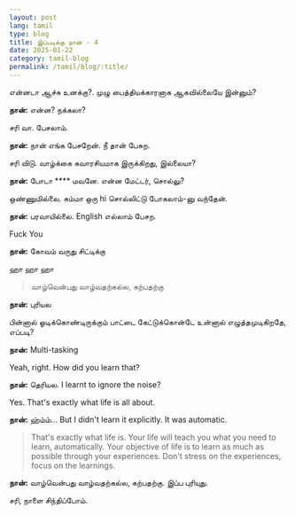 ```yaml
---
layout: post
lang: tamil
type: blog
title: இப்படிக்கு நான் - 4
date: 2025-01-22
category: tamil-blog
permalink: /tamil/blog/:title/
---
```


என்னடா ஆச்சு உனக்கு?. முழு பைத்தியக்காரனாக ஆகவில்லையே இன்னும்?

**நான்:** என்ன? நக்கலா?

சரி வா. பேசலாம்.

**நான்:** நான் எங்க பேசறேன். நீ தான் பேசுற.

சரி விடு. வாழ்க்கை சுவாரசியமாக இருக்கிறது, இல்லையா?

**நான்:** போடா **** மவனே. என்ன மேட்டர், சொல்லு?

ஒண்ணுமில்லை. சும்மா ஒரு hi சொல்லிட்டு போகலாம்-னு வந்தேன்.

**நான்:** பரவாயில்லை. English எல்லாம் பேசற.

Fuck You

**நான்:** கோவம் வருது சிட்டிக்கு

ஹா ஹா ஹா

> வாழ்வென்பது வாழ்வதற்கல்ல, கற்பதற்கு

**நான்:** புரியல

பின்னால் ஓடிக்கொண்டிருக்கும் பாட்டை கேட்டுக்கொன்டே உன்னால் எழுத்தமுடிகிறதே, எப்படி?

**நான்:** Multi-tasking

Yeah, right. How did you learn that?

**நான்:** தெரியல. I learnt to ignore the noise?

Yes. That's exactly what life is all about.

**நான்:** ஹ்ம்ம்... But I didn't learn it explicitly. It was automatic.

> That's exactly what life is. Your life will teach you what you need to learn, automatically. Your objective of life is to learn as much as possible through your experiences. Don't stress on the experiences, focus on the learnings.

**நான்:** வாழ்வென்பது வாழ்வதற்கல்ல, கற்பதற்கு. இப்ப புரியுது.

சரி, நாளை சிந்திப்போம்.
